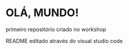 # OLÁ, MUNDO!
 primeiro repositório criado no workshop

 README editado através do visual studio code
